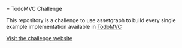 = TodoMVC Challenge

This repository is a challenge to use assetgraph to build every single example implementation available in [TodoMVC](https://github.com/tastejs/todomvc)

[Visit the challenge website](http://munter.github.io/todomvc-challenge)
